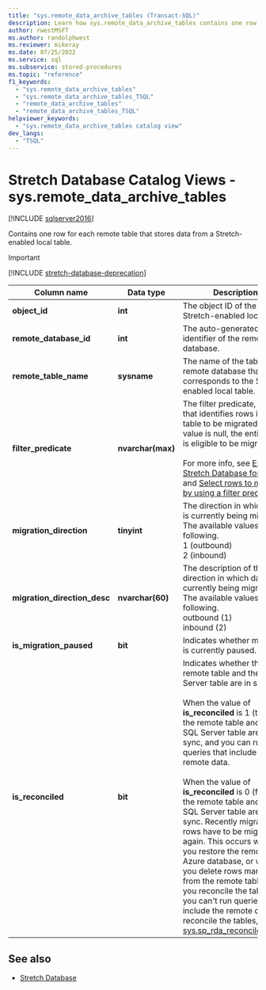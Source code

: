 ```yaml
---
title: "sys.remote_data_archive_tables (Transact-SQL)"
description: Learn how sys.remote_data_archive_tables contains one row for each remote table that stores data from a Stretch-enabled local table.
author: rwestMSFT
ms.author: randolphwest
ms.reviewer: mikeray
ms.date: 07/25/2022
ms.service: sql
ms.subservice: stored-procedures
ms.topic: "reference"
f1_keywords:
  - "sys.remote_data_archive_tables"
  - "sys.remote_data_archive_tables_TSQL"
  - "remote_data_archive_tables"
  - "remote_data_archive_tables_TSQL"
helpviewer_keywords:
  - "sys.remote_data_archive_tables catalog view"
dev_langs:
  - "TSQL"
---
```

# Stretch Database Catalog Views - sys.remote_data_archive_tables

[!INCLUDE [sqlserver2016](../../includes/applies-to-version/sqlserver2016.md)]

Contains one row for each remote table that stores data from a Stretch-enabled local table.

> [!IMPORTANT]  
> [!INCLUDE [stretch-database-deprecation](../../includes/stretch-database-deprecation.md)]

|Column name|Data type|Description|  
|-----------------|---------------|-----------------|  
|**object_id**|**int**|The object ID of the Stretch-enabled local table.|  
|**remote_database_id**|**int**|The auto-generated local identifier of the remote database.|  
|**remote_table_name**|**sysname**|The name of the table in the remote database that corresponds to the Stretch-enabled local table.|  
|**filter_predicate**|**nvarchar(max)**|The filter predicate, if any, that identifies rows in the table to be migrated. If the value is null, the entire table is eligible to be migrated.<br /><br /> For more info, see [Enable Stretch Database for a table](../../sql-server/stretch-database/enable-stretch-database-for-a-table.md) and [Select rows to migrate by using a filter predicate](~/sql-server/stretch-database/select-rows-to-migrate-by-using-a-filter-function-stretch-database.md).|  
|**migration_direction**|**tinyint**|The direction in which data is currently being migrated. The available values are the following.<br/>1 (outbound)<br/>2 (inbound)|  
|**migration_direction_desc**|**nvarchar(60)**|The description of the direction in which data is currently being migrated. The available values are the following.<br/>outbound (1)<br/>inbound (2)|  
|**is_migration_paused**|**bit**|Indicates whether migration is currently paused.|  
|**is_reconciled**|**bit**| Indicates whether the remote table and the SQL Server table are in sync.<br/><br/>When the value of **is_reconciled** is 1 (true), the remote table and the SQL Server table are in sync, and you can run queries that include the remote data.<br/><br/>When the value of **is_reconciled** is 0 (false), the remote table and the SQL Server table are not in sync. Recently migrated rows have to be migrated again. This occurs when you restore the remote Azure database, or when you delete rows manually from the remote table. Until you reconcile the tables, you can't run queries that include the remote data. To reconcile the tables, run [sys.sp_rda_reconcile_batch](../../relational-databases/system-stored-procedures/sys-sp-rda-reconcile-batch-transact-sql.md). |

## See also

- [Stretch Database](../../sql-server/stretch-database/stretch-database.md)  
